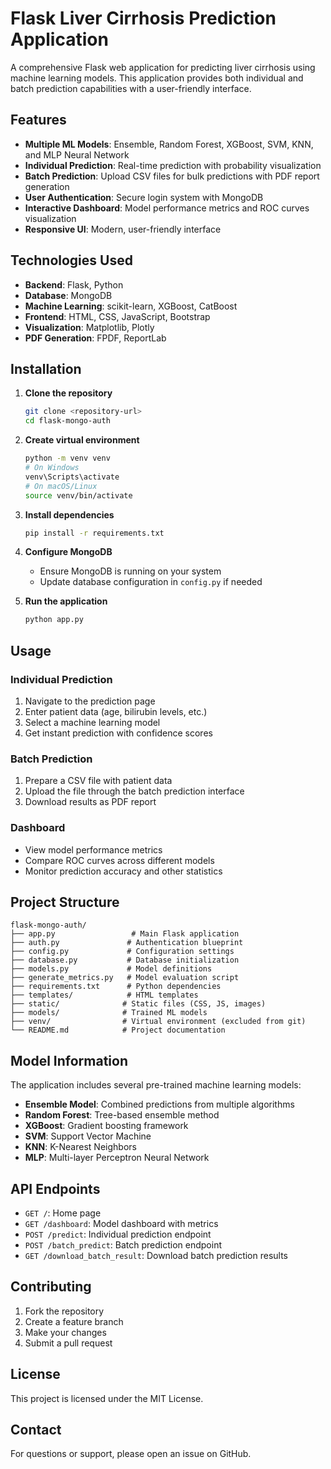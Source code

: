 # Flask Liver Cirrhosis Prediction Application

A comprehensive Flask web application for predicting liver cirrhosis using machine learning models. This application provides both individual and batch prediction capabilities with a user-friendly interface.

## Features

- **Multiple ML Models**: Ensemble, Random Forest, XGBoost, SVM, KNN, and MLP Neural Network
- **Individual Prediction**: Real-time prediction with probability visualization
- **Batch Prediction**: Upload CSV files for bulk predictions with PDF report generation
- **User Authentication**: Secure login system with MongoDB
- **Interactive Dashboard**: Model performance metrics and ROC curves visualization
- **Responsive UI**: Modern, user-friendly interface

## Technologies Used

- **Backend**: Flask, Python
- **Database**: MongoDB
- **Machine Learning**: scikit-learn, XGBoost, CatBoost
- **Frontend**: HTML, CSS, JavaScript, Bootstrap
- **Visualization**: Matplotlib, Plotly
- **PDF Generation**: FPDF, ReportLab

## Installation

1. **Clone the repository**
   ```bash
   git clone <repository-url>
   cd flask-mongo-auth
   ```

2. **Create virtual environment**
   ```bash
   python -m venv venv
   # On Windows
   venv\Scripts\activate
   # On macOS/Linux
   source venv/bin/activate
   ```

3. **Install dependencies**
   ```bash
   pip install -r requirements.txt
   ```

4. **Configure MongoDB**
   - Ensure MongoDB is running on your system
   - Update database configuration in `config.py` if needed

5. **Run the application**
   ```bash
   python app.py
   ```

## Usage

### Individual Prediction
1. Navigate to the prediction page
2. Enter patient data (age, bilirubin levels, etc.)
3. Select a machine learning model
4. Get instant prediction with confidence scores

### Batch Prediction
1. Prepare a CSV file with patient data
2. Upload the file through the batch prediction interface
3. Download results as PDF report

### Dashboard
- View model performance metrics
- Compare ROC curves across different models
- Monitor prediction accuracy and other statistics

## Project Structure

```
flask-mongo-auth/
├── app.py                 # Main Flask application
├── auth.py               # Authentication blueprint
├── config.py             # Configuration settings
├── database.py           # Database initialization
├── models.py             # Model definitions
├── generate_metrics.py   # Model evaluation script
├── requirements.txt      # Python dependencies
├── templates/            # HTML templates
├── static/              # Static files (CSS, JS, images)
├── models/              # Trained ML models
├── venv/                # Virtual environment (excluded from git)
└── README.md            # Project documentation
```

## Model Information

The application includes several pre-trained machine learning models:
- **Ensemble Model**: Combined predictions from multiple algorithms
- **Random Forest**: Tree-based ensemble method
- **XGBoost**: Gradient boosting framework
- **SVM**: Support Vector Machine
- **KNN**: K-Nearest Neighbors
- **MLP**: Multi-layer Perceptron Neural Network

## API Endpoints

- `GET /`: Home page
- `GET /dashboard`: Model dashboard with metrics
- `POST /predict`: Individual prediction endpoint
- `POST /batch_predict`: Batch prediction endpoint
- `GET /download_batch_result`: Download batch prediction results

## Contributing

1. Fork the repository
2. Create a feature branch
3. Make your changes
4. Submit a pull request

## License

This project is licensed under the MIT License.

## Contact

For questions or support, please open an issue on GitHub.